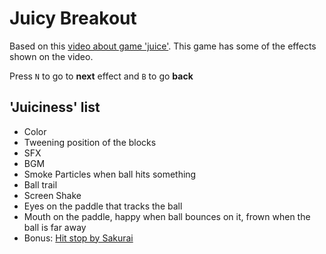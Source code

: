 # Juicy Breakout

Based on this [video about game 'juice'](https://www.youtube.com/watch?v=Fy0aCDmgnxg). This game has some of the effects shown on the video.

Press `N` to go to **next** effect and `B` to go **back**

## 'Juiciness' list

- Color
- Tweening position of the blocks
- SFX
- BGM
- Smoke Particles when ball hits something
- Ball trail
- Screen Shake
- Eyes on the paddle that tracks the ball
- Mouth on the paddle, happy when ball bounces on it, frown when the ball is far away
- Bonus: [Hit stop by Sakurai](https://www.youtube.com/watch?v=OdVkEOzdCPw)